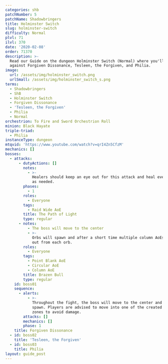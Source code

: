 ```yaml
---
categories: shb
patchNumber: 5
patchName: Shadowbringers
title: Holminster Switch
slug: holminster-switch
difficulty: Normal
plvl: 71
ilvl: 370
date: '2020-02-08'
order: 71370
description: >-
  Read our Guide on the dungeon Holminster Switch (Normal) where you'll face off
  against Forgiven Dissonance, Tesleen, the Forgiven, and Philia.
image:
  url: /assets/img/holminster_switch.png
  urlSmall: /assets/img/holminster_switch_s.png
terms:
  - Shadowbringers
  - ShB
  - Holminster Switch
  - Forgiven Dissonance
  - 'Tesleen, the Forgiven'
  - Philia
  - Normal
orchestrion: To Fire and Sword Orchestrion Roll
minion: Black Hayate
triple-triad:
  - Philia
instanceType: dungeon
mtqvid: 'https://www.youtube.com/watch?v=qrI4Zn5CfzM'
mechanics: []
bosses:
  - attacks:
      - dutyActions: []
        notes:
          - >-
            Healers should keep an eye out for this attack and heal everyone up
            as needed.
        phases:
          - 1
        roles:
          - Everyone
        tags:
          - Raid Wide AoE
        title: The Path of Light
        type: regular
      - notes:
          - The boss will move to the center
          - >-
            Orbs will spawn and after a short time multiple column AoEs shoot
            out from each orb.
        roles:
          - Everyone
        tags:
          - Point Blank AoE
          - Circular AoE
          - Column AoE
        title: Brazen Bull
        type: regular
    id: boss01
    sequence:
      - alerts:
          - >-
            Throughout the fight, the boss will move to the center and orbs will
            spawn. Players are advised to move into one of the created safe
            zones to avoid damage.
        attacks: []
        mechanics: []
        phase: 1
    title: Forgiven Dissonance
  - id: boss02
    title: 'Tesleen, the Forgiven'
  - id: boss03
    title: Philia
layout: guide_post
---
```


